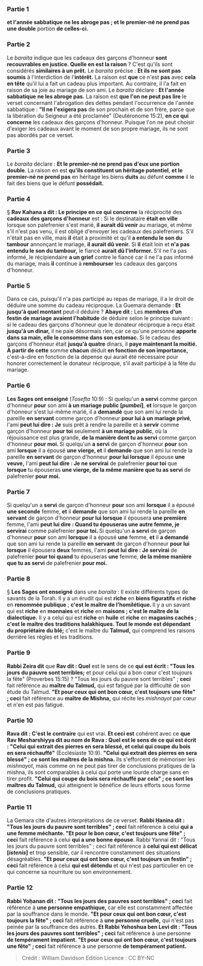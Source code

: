 
### Partie 1
<b>et l'année sabbatique</b> <b>ne les abroge pas ; et le premier-né ne prend pas une double</b> portion <b>de celles-ci.</b>

### Partie 2
Le <i>baraita</i> indique que les cadeaux des garçons d'honneur <b>sont recouvrables en justice. Quelle en est la raison</b> ? C'est qu'ils sont considérés <b>similaires à un prêt.</b> Le <i>baraita</i> précise : <b>Et ils ne sont pas soumis</b> à l'interdiction de l'<b>intérêt.</b> La raison est <b>que</b> ce n'est <b>pas</b> avec <b>cela en tête</b> qu'il lui a fait un cadeau plus important. Au contraire, il l'a fait en raison de sa joie au mariage de son ami. Le <i>baraita</i> déclare : <b>Et l'année sabbatique</b> <b>ne les abroge pas.</b> La raison est <b>que l'on ne peut pas lire</b> le verset concernant l'abrogation des dettes pendant l'occurrence de l'année sabbatique : <b>"Il ne l'exigera pas</b> de son prochain et de son frère, parce que la libération du Seigneur a été proclamée" (Deutéronome 15:2), <b>en ce qui concerne</b> les cadeaux des garçons d'honneur. Puisque l'on ne peut choisir d'exiger les cadeaux avant le moment de son propre mariage, ils ne sont pas abordés par ce verset.

### Partie 3
Le <i>baraita</i> déclare : <b>Et le premier-né ne prend pas d'eux une portion double</b>. La raison en est <b>qu'ils constituent un héritage potentiel</b>, <b>et le premier-né ne prend pas</b> en héritage les biens <b>duits</b> au défunt <b>comme</b> il le fait des biens que le défunt <b>possédait.</b>

### Partie 4
§ <b>Rav Kahana a dit : Le principe en ce qui concerne</b> la réciprocité des <b>cadeaux des garçons d'honneur</b> est : Si le destinataire <b>était en ville</b> lorsque son palefrenier s'est marié, <b>il aurait dû venir</b> au mariage, et même s'il n'est pas venu, il est obligé d'envoyer les cadeaux des palefreniers. S'il n'était pas en ville, mais <b>il</b> était à proximité et qu'il <b>a entendu le son du tambour</b> annonçant le mariage, <b>il aurait dû venir.</b> Si <b>il</b> était loin et <b>n'a pas entendu le son du tambour,</b> le fiancé <b>aurait dû l'informer. </b> S'il ne l'a pas informé, le récipiendaire <b>a un grief</b> contre le fiancé car il ne l'a pas informé du mariage, mais <b>il</b> continue à <b>rembourser</b> les cadeaux des garçons d'honneur.

### Partie 5
Dans ce cas, puisqu'il n'a pas participé au repas de mariage, il a le droit de déduire une somme du cadeau réciproque. La Guemara demande : <b>Et jusqu'à quel montant</b> peut-il déduire ? <b>Abaye dit :</b> Les <b>membres d'un festin de mariage</b> <b>avaient l'habitude</b> de déduire selon le principe suivant : si le cadeau des garçons d'honneur que le donateur réciproque a reçu était <b>jusqu'à un dinar,</b> il ne paie désormais rien, car ce qu'une personne <b>apporte dans sa main, elle le consomme dans son estomac. </b> Si le cadeau des garçons d'honneur était <b>jusqu'à quatre</b> dinars, il <b>paye maintenant la moitié. A partir de cette</b> somme <b>chacun</b> déduit <b>en fonction de son importance,</b> c'est-à-dire en fonction de la dépense qui aurait été nécessaire pour honorer correctement le donateur réciproque, s'il avait participé à la fête du mariage.

### Partie 6
<b>Les Sages ont enseigné</b> (<i>Tosefta</i> 10:9) : Si quelqu'un <b>a servi</b> comme garçon d'honneur <b>pour</b> son ami <b>à un mariage public [<i>pumbei</i>]</b>, <b>et</b> lorsque le garçon d'honneur s'est lui-même marié, il a <b>demandé</b> que son ami lui rende la pareille <b>en servant</b> comme garçon d'honneur <b>pour lui à un mariage privé</b>, l'ami <b>peut lui dire : Je</b> suis prêt à rendre la pareille et à <b>servir</b> comme garçon d'honneur <b>pour toi</b> seulement <b>à un mariage public</b>, où la réjouissance est plus grande, <b>de la manière dont tu as servi</b> comme garçon d'honneur <b>pour moi. </b> Si quelqu'un <b>a servi</b> de garçon d'honneur <b>pour</b> son ami <b>lorsque</b> il a épousé <b>une vierge, et</b> il <b>demande</b> que son ami lui rende la pareille <b>en servant</b> de garçon d'honneur <b>pour lui lorsque</b> il épouse <b>une veuve,</b> l'ami <b>peut lui dire : Je ne servirai</b> de palefrenier <b>pour toi</b> que <b>lorsque</b> tu épouseras <b>une vierge, de la même manière que tu as servi</b> de palefrenier <b>pour moi.</b>

### Partie 7
Si quelqu'un a <b>servi</b> de garçon d'honneur <b>pour</b> son ami <b>lorsque</b> il a épousé <b>une seconde</b> femme, <b>et</b> il <b>demande</b> que son ami lui rende la pareille <b>en servant</b> de garçon d'honneur <b>pour lui lorsque</b> il épousera <b>une première</b> femme, l'ami <b>peut lui dire : Quand tu épouseras une autre femme, je servirai</b> comme palefrenier <b>pour toi. </b> Si quelqu'un <b>a servi</b> de garçon d'honneur <b>pour</b> son ami <b>lorsque</b> il a épousé <b>une</b> femme, <b>et</b> il <b>a demandé</b> que son ami lui rende la pareille <b>en servant</b> de garçon d'honneur <b>pour lui lorsque</b> il épousera <b>deux</b> femmes, l'ami <b>peut lui dire : Je servirai</b> de palefrenier <b>pour toi quand</b> tu épouseras <b>une</b> femme, <b>de la même manière que tu as servi</b> de palefrenier <b>pour moi.</b>

### Partie 8
§ <b>Les Sages ont enseigné</b> dans une <i>baraita</i> : Il existe différents types de savants de la Torah. Il y a un érudit qui est <b>riche</b> en <b>biens figuratifs</b> et <b>riche</b> en <b>renommée publique</b> ; <b>c'est le maître de l'homilétique. </b> Il y a un savant qui est <b>riche</b> en <b>monnaies</b> et <b>riche</b> en <b>maisons ; c'est le maître de la dialectique.</b> Il y a celui qui est <b>riche</b> en <b>huile</b> et <b>riche</b> en <b>magasins cachés</b> ; <b>c'est le maître des</b> <b>traditions halakhiques. Tout le monde est dépendant du propriétaire du blé;</b> c'est le maître du <b>Talmud,</b> qui comprend les raisons derrière les règles et les traditions.

### Partie 9
<b>Rabbi Zeira dit</b> que <b>Rav dit : Quel</b> est le sens de ce <b>qui est écrit : "Tous les jours du pauvre sont terribles;</b> et pour celui qui a bon cœur c'est toujours la fête" (Proverbes 15:15) ? "Tous les jours du pauvre sont terribles" ; <b>ceci</b> fait référence au <b>maître du Talmud,</b> qui est fatigué par la difficulté de son étude du Talmud. <b>"Et pour ceux qui ont bon cœur, c'est toujours une fête" ; ceci</b> fait référence au <b>maître de Mishna,</b> qui récite les <i>mishnayot</i> par cœur et n'en est pas fatigué.

### Partie 10
<b>Rava dit : C'est le contraire</b> qui est vrai. <b>Et ceci est</b> cohérent avec ce <b>que Rav Mesharshiyya dit au nom de Rava : Quel est le sens de ce qui est écrit : "Celui qui extrait des pierres en sera blessé, et celui qui coupe du bois en sera réchauffé"</b> (Ecclésiaste 10:9). <b>"Celui qui extrait des pierres en sera blessé" ; ce sont les maîtres de la mishna.</b> Ils s'efforcent de mémoriser les <i>mishnayot</i>, mais comme on ne peut pas tirer de conclusions pratiques de la mishna, ils sont comparables à celui qui porte une lourde charge sans en tirer profit. <b>"Celui qui coupe du bois sera réchauffé par cela" ; ce sont les maîtres du Talmud,</b> qui atteignent le bénéfice de leurs efforts sous forme de conclusions pratiques.

### Partie 11
La Gemara cite d'autres interprétations de ce verset. <b>Rabbi Ḥanina dit : "Tous les jours du pauvre sont terribles" ; ceci</b> fait référence à celui <b>qui a une femme méchante. "Et pour le bon cœur, c'est toujours une fête" ; ceci</b> fait référence à celui <b>qui a une bonne épouse</b>. Rabbi Yannai dit : "Tous les jours du pauvre sont terribles" ; ceci</b> fait référence à <b>celui qui est délicat [<i>istenis</i>]</b> et trop sensible, car il rencontre constamment des situations désagréables. <b>"Et pour ceux qui ont bon cœur, c'est toujours un festin" ; ceci</b> fait référence à celui <b>qui est détendu</b> et qui n'est pas particulier en ce qui concerne sa nourriture ou son environnement.

### Partie 12
<b>Rabbi Yoḥanan dit : "Tous les jours des pauvres sont terribles" ; ceci</b> fait référence à <b>une personne empathique,</b> car elle est constamment affectée par la souffrance dans le monde. <b>"Et pour ceux qui ont bon cœur, c'est toujours la fête" ; ceci</b> fait référence à <b>une personne cruelle,</b> qui n'est pas peinée par la souffrance des autres. <b>Et Rabbi Yehoshua ben Levi dit : "Tous les jours des pauvres sont terribles" ; ceci</b> fait référence à une personne <b>de tempérament impatient. "Et pour ceux qui ont bon cœur, c'est toujours une fête" ; ceci</b> fait référence à une personne <b>de tempérament patient.</b>

>Crédit : William Davidson Edition
>Licence : CC BY-NC